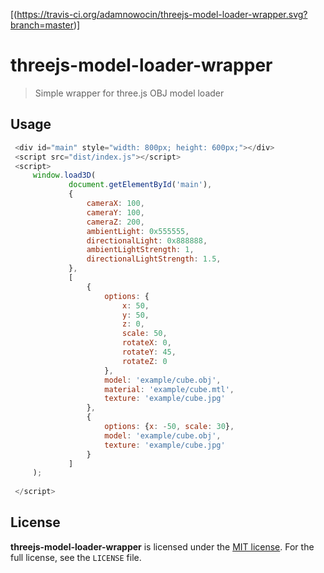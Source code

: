 [(https://travis-ci.org/adamnowocin/threejs-model-loader-wrapper.svg?branch=master)]

# threejs-model-loader-wrapper
> Simple wrapper for three.js OBJ model loader

## Usage

```javascript
 <div id="main" style="width: 800px; height: 600px;"></div>
 <script src="dist/index.js"></script>
 <script>
     window.load3D(
             document.getElementById('main'),
             {
                 cameraX: 100,
                 cameraY: 100,
                 cameraZ: 200,
                 ambientLight: 0x555555,
                 directionalLight: 0x888888,
                 ambientLightStrength: 1,
                 directionalLightStrength: 1.5,
             },
             [
                 {
                     options: {
                         x: 50,
                         y: 50,
                         z: 0,
                         scale: 50,
                         rotateX: 0,
                         rotateY: 45,
                         rotateZ: 0
                     },
                     model: 'example/cube.obj',
                     material: 'example/cube.mtl',
                     texture: 'example/cube.jpg'
                 },
                 {
                     options: {x: -50, scale: 30},
                     model: 'example/cube.obj',
                     texture: 'example/cube.jpg'
                 }
             ]
     );
 
 </script>
```

## License

**threejs-model-loader-wrapper** is licensed under the [MIT license](http://opensource.org/licenses/MIT).
For the full license, see the `LICENSE` file.
